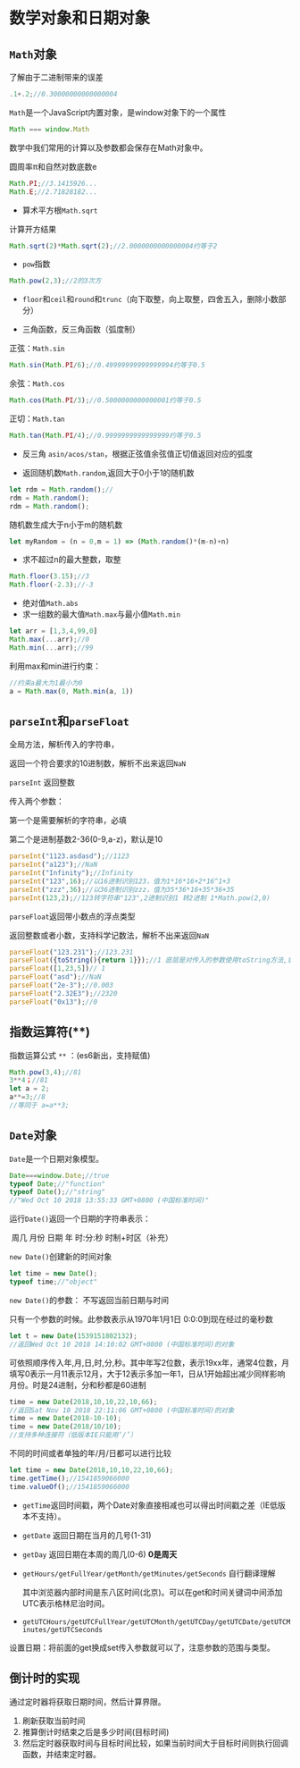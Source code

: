 # 数学对象和日期对象

## `Math`对象

了解由于二进制带来的误差

```js
.1+.2;//0.30000000000000004
```

`Math`是一个JavaScript内置对象，是window对象下的一个属性

```js
Math === window.Math
```

数学中我们常用的计算以及参数都会保存在Math对象中。

圆周率π和自然对数底数e

```js
Math.PI;//3.1415926...
Math.E;//2.71828182...
```

* 算术平方根`Math.sqrt`

计算开方结果

```js
Math.sqrt(2)*Math.sqrt(2);//2.0000000000000004约等于2
```

* `pow`指数

```js
Math.pow(2,3);//2的3次方
```

*  `floor`和`ceil`和`round`和`trunc`（向下取整，向上取整，四舍五入，删除小数部分）

* 三角函数，反三角函数（弧度制）

正弦：`Math.sin`

```js
Math.sin(Math.PI/6);//0.49999999999999994约等于0.5
```

余弦：`Math.cos`

```js
Math.cos(Math.PI/3);//0.5000000000000001约等于0.5
```

正切：`Math.tan`

```js
Math.tan(Math.PI/4);//0.9999999999999999约等于0.5
```

* 反三角 `asin/acos/stan`，根据正弦值余弦值正切值返回对应的弧度

* 返回随机数`Math.random`,返回大于0小于1的随机数

```js
let rdm = Math.random();//
rdm = Math.random();
rdm = Math.random();
```

随机数生成大于n小于m的随机数

```js
let myRandom = (n = 0,m = 1) => (Math.random()*(m-n)+n)
```

* 求不超过n的最大整数，取整

```js
Math.floor(3.15);//3
Math.floor(-2.3);//-3
```

* 绝对值`Math.abs`
* 求一组数的最大值`Math.max`与最小值`Math.min`

```js
let arr = [1,3,4,99,0]
Math.max(...arr);//0
Math.min(...arr);//99
```

利用max和min进行约束：

```js
//约束a最大为1最小为0
a = Math.max(0, Math.min(a, 1))
```



## `parseInt`和`parseFloat`

全局方法，解析传入的字符串，

返回一个符合要求的10进制数，解析不出来返回`NaN`

`parseInt` 返回整数

传入两个参数：

第一个是需要解析的字符串，必填

第二个是进制基数2-36(0-9,a-z)，默认是10

```js
parseInt("1123.asdasd");//1123
parseInt("a123");//NaN
parseInt("Infinity");//Infinity
parseInt("123",16);//以16进制识别123，值为1*16*16+2*16^1+3
parseInt("zzz",36);//以36进制识别zzz，值为35*36*16+35*36+35
parseInt(123,2);//123转字符串"123",2进制识别1 转2进制 1*Math.pow(2,0)
```

`parseFloat`返回带小数点的浮点类型

返回整数或者小数，支持科学记数法，解析不出来返回`NaN`

```js
parseFloat("123.231");//123.231
parseFloat({toString(){return 1}});//1 底层是对传入的参数使用toString方法,或者valueOf方法
parseFloat([1,23,5])// 1 
parseFloat("asd");//NaN
parseFloat("2e-3");//0.003
parseFloat("2.32E3");//2320
parseFloat("0x13");//0
```



## 指数运算符(**) 

指数运算公式 `**` ：(es6新出，支持赋值)

```js
Math.pow(3,4);//81
3**4；//81
let a = 2;
a**=3;//8
//等同于 a=a**3;
```



## `Date`对象

`Date`是一个日期对象模型。

```js
Date===window.Date;//true
typeof Date;//"function"
typeof Date();//"string"
//"Wed Oct 10 2018 13:55:33 GMT+0800 (中国标准时间)"
```

运行`Date()`返回一个日期的字符串表示：

​	周几 月份 日期 年 时:分:秒 时制+时区（补充）

`new Date()`创建新的时间对象

```js
let time = new Date();
typeof time;//"object"
```

`new Date()`的参数： 不写返回当前日期与时间

只有一个参数的时候。此参数表示从1970年1月1日 0:0:0到现在经过的毫秒数

```js
let t = new Date(1539151802132);
//返回Wed Oct 10 2018 14:10:02 GMT+0800 (中国标准时间)的对象
```

可依照顺序传入年,月,日,时,分,秒。其中年写2位数，表示19xx年，通常4位数，月填写0表示一月11表示12月，大于12表示多加一年1，日从1开始超出减少同样影响月份。时是24进制，分和秒都是60进制

```js
time = new Date(2018,10,10,22,10,66);
//返回Sat Nov 10 2018 22:11:06 GMT+0800 (中国标准时间)的对象
time = new Date(2018-10-10);
time = new Date(2018/10/10);
//支持多种连接符（低版本IE只能用‘/’）
```

不同的时间或者单独的年/月/日都可以进行比较

```js
let time = new Date(2018,10,10,22,10,66);
time.getTime();//1541859066000
time.valueOf();//1541859066000
```

- `getTime`返回时间戳，两个Date对象直接相减也可以得出时间戳之差（IE低版本不支持）。

- `getDate` 返回日期在当月的几号(1-31)

- `getDay` 返回日期在本周的周几(0-6) **0是周天** 

- `getHours/getFullYear/getMonth/getMinutes/getSeconds` 自行翻译理解

  其中浏览器内部时间是东八区时间(北京)。可以在get和时间关键词中间添加UTC表示格林尼治时间。

- `getUTCHours/getUTCFullYear/getUTCMonth/getUTCDay/getUTCDate/getUTCMinutes/getUTCSeconds`

设置日期：将前面的get换成set传入参数就可以了，注意参数的范围与类型。





## 倒计时的实现

通过定时器将获取日期时间，然后计算界限。

1. 刷新获取当前时间
2. 推算倒计时结束之后是多少时间(目标时间)
3. 然后定时器获取时间与目标时间比较，如果当前时间大于目标时间则执行回调函数，并结束定时器。